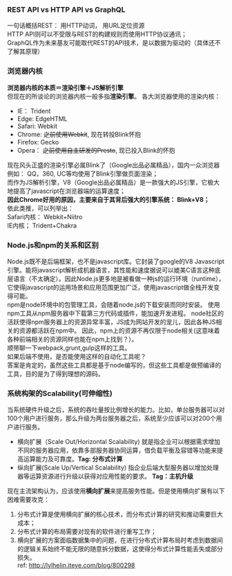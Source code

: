 ### REST API vs HTTP API vs GraphQL
一句话概括REST： 用HTTP动词， 用URL定位资源  
HTTP API则可以不受限与REST的构建规则而使用HTTP协议通讯；  
GraphQL作为未来基友可能取代REST的API技术，是以数据为驱动的（具体还不了解其原理）  

### 浏览器内核
**浏览器内核的本质＝渲染引擎＋JS解析引擎**  
但现在的所谈论的浏览器内核一般多指**渲染引擎**。
各大浏览器使用的渲染内核：
* IE： Trident
* Edge: EdgeHTML
* Safari: Webkit
* Chrome: ~~之前使用Webkit~~, 现在转投Blink怀抱
* Firefox: Gecko
* Opera： ~~之前使用自主研发的Presto~~, 现已投入Blink的怀抱

现在风头正盛的渲染引擎必属Blink了（Google出品必属精品），国内一众浏览器例如： QQ，360, UC等均使用了Blink引擎做页面渲染；    
而作为JS解析引擎，V8（Google出品必属精品）是一款强大的JS引擎，它极大地提高了javascript在浏览器端的运算速度；  
**因此Chrome好用的原因，主要来自于其背后强大的引擎系统： Blink+V8；**  
依此类推，可以列举出：  
Safari内核： Webkit+Niitro  
IE内核； Trident+Chakra  

### Node.js和npm的关系和区别
Node.js既不是后端框架，也不是javascript库。它封装了google的V8 Javascript引擎。能将javascript解析成机器语言，其性能和速度据说可以媲美C语言这种底层语言（不太确定）。因此Node.js更多地是被看做一种js的运行环境（runtime）， 它使得javascript的运用场景和应用范围更加广泛，使用javascript做全栈开发变得可能。   
npm是node环境中的包管理工具，会随着node.js的下载安装而同时安装。 使用npm工具从npm服务器中下载第三方代码或插件，能加速开发进程。 node社区的活跃使得npm服务器上的资源异常丰富，JS成为网站开发的宠儿，因此各种JS相关的资源都活跃在npm中。 因此，npm上的资源不再仅限于node相关(这意味着各种前端相关的资源同样也能在npm上找到？）。  
顺带聊一下webpack,grunt,gulp这样的工具。  
如果后端不使用，是否能使用这样的自动化工具呢？   
答案是肯定的，虽然这些工具都是基于node编写的，但这些工具都是做预编译的工具，目的是为了得到理想的源码。 

### 系统构架的Scalability(可伸缩性)
当系统硬件升级之后，系统的吞吐量按比例增长的能力。比如，单台服务器可以对100个用户进行服务，那么升级为两台服务器之后，系统至少应该可以对200个用户进行服务。
* 横向扩展（Scale Out/Horizontal Scalability)
就是指企业可以根据需求增加不同的服务器应用，依靠多部服务器协同运算，借负载平衡及容错等功能来提高运算能力及可靠度。**Tag: 分布式计算**
* 纵向扩展(Scale Up/Vertical Scalability)
指企业后端大型服务器以增加处理器等运算资源进行升级以获得对应用性能的要求。 **Tag：主机升级**

现在主流架构认为，应该使用**横向扩展**来提高服务性能。但是使用横向扩展有以下困难需要攻克：
1. 分布式计算是使用横向扩展的核心技术，而分布式计算的研究和推动需要巨大成本；
2. 分布式计算的布局需要对现有的软件进行重写工作；
3. 横向扩展的方案面临数据集中的问题，在进行分布式计算布局时考虑到数据间的逻辑关系始终不能无限的随意拆分数据，这使得分布式计算性能丢失或部分损失。  
ref: http://lylhelin.iteye.com/blog/800298

